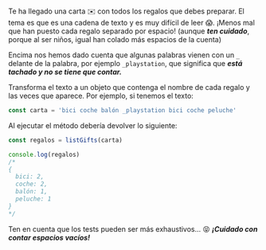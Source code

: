 Te ha llegado una carta ✉️ con todos los regalos que debes preparar. El tema es que es una cadena de texto y es muy difícil de leer 😱. ¡Menos mal que han puesto cada regalo separado por espacio! (aunque ***ten cuidado***, porque al ser niños, igual han colado más espacios de la cuenta)

Encima nos hemos dado cuenta que algunas palabras vienen con un ```_``` delante de la palabra, por ejemplo ```_playstation```, que significa que ***está tachado y no se tiene que contar.***

Transforma el texto a un objeto que contenga el nombre de cada regalo y las veces que aparece. Por ejemplo, si tenemos el texto:

```js
const carta = 'bici coche balón _playstation bici coche peluche'
```

Al ejecutar el método debería devolver lo siguiente:

```js
const regalos = listGifts(carta)

console.log(regalos)
/*
{
  bici: 2,
  coche: 2,
  balón: 1,
  peluche: 1
}
*/
```

Ten en cuenta que los tests pueden ser más exhaustivos... 😝 ***¡Cuidado con contar espacios vacíos!***